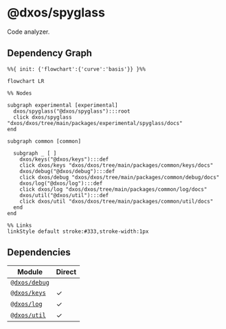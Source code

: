 # @dxos/spyglass

Code analyzer.

## Dependency Graph

```mermaid
%%{ init: {'flowchart':{'curve':'basis'}} }%%

flowchart LR

%% Nodes

subgraph experimental [experimental]
  dxos/spyglass("@dxos/spyglass"):::root
  click dxos/spyglass "dxos/dxos/tree/main/packages/experimental/spyglass/docs"
end

subgraph common [common]

  subgraph _ [ ]
    dxos/keys("@dxos/keys"):::def
    click dxos/keys "dxos/dxos/tree/main/packages/common/keys/docs"
    dxos/debug("@dxos/debug"):::def
    click dxos/debug "dxos/dxos/tree/main/packages/common/debug/docs"
    dxos/log("@dxos/log"):::def
    click dxos/log "dxos/dxos/tree/main/packages/common/log/docs"
    dxos/util("@dxos/util"):::def
    click dxos/util "dxos/dxos/tree/main/packages/common/util/docs"
  end
end

%% Links
linkStyle default stroke:#333,stroke-width:1px
```

## Dependencies

| Module | Direct |
|---|---|
| [`@dxos/debug`](../../../common/debug/docs/README.md) |  |
| [`@dxos/keys`](../../../common/keys/docs/README.md) | &check; |
| [`@dxos/log`](../../../common/log/docs/README.md) | &check; |
| [`@dxos/util`](../../../common/util/docs/README.md) | &check; |
